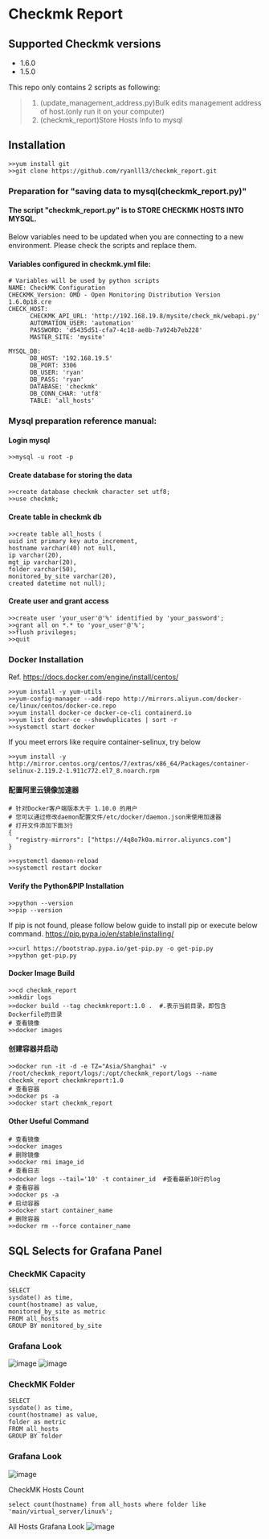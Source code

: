 # Checkmk Report
## Supported Checkmk versions
- 1.6.0
- 1.5.0

This repo only contains 2 scripts as following:
> 1. (update_management_address.py)Bulk edits management address of host.(only run it on your computer)
> 2. (checkmk_report)Store Hosts Info to mysql


## Installation

```
>>yum install git
>>git clone https://github.com/ryanlll3/checkmk_report.git
```
### Preparation for "saving data to mysql(checkmk_report.py)"

#### The script "checkmk_report.py" is to STORE CHECKMK HOSTS INTO MYSQL.
Below variables need to be updated when you are connecting to a new environment. Please check the scripts and replace them.

#### Variables configured in checkmk.yml file:
```
# Variables will be used by python scripts
NAME: CheckMK Configuration
CHECKMK_Version: OMD - Open Monitoring Distribution Version 1.6.0p18.cre
CHECK_HOST:
      CHECKMK_API_URL: 'http://192.168.19.8/mysite/check_mk/webapi.py'
      AUTOMATION_USER: 'automation'
      PASSWORD: 'd5435d51-cfa7-4c18-ae8b-7a924b7eb228'
      MASTER_SITE: 'mysite'

MYSQL_DB:
      DB_HOST: '192.168.19.5'
      DB_PORT: 3306
      DB_USER: 'ryan'
      DB_PASS: 'ryan'
      DATABASE: 'checkmk'
      DB_CONN_CHAR: 'utf8'
      TABLE: 'all_hosts'
```

### Mysql preparation reference manual:
#### Login mysql
```
>>mysql -u root -p
```

#### Create database for storing the data
```
>>create database checkmk character set utf8;
>>use checkmk;
```

#### Create table in checkmk db

```
>>create table all_hosts (
uuid int primary key auto_increment,
hostname varchar(40) not null,
ip varchar(20),
mgt_ip varchar(20),
folder varchar(50),
monitored_by_site varchar(20),
created datetime not null);
```

#### Create user and grant access
```
>>create user 'your_user'@'%' identified by 'your_password';
>>grant all on *.* to 'your_user'@'%';
>>flush privileges;
>>quit
```
### Docker Installation
Ref.
https://docs.docker.com/engine/install/centos/

```
>>yum install -y yum-utils
>>yum-config-manager --add-repo http://mirrors.aliyun.com/docker-ce/linux/centos/docker-ce.repo
>>yum install docker-ce docker-ce-cli containerd.io
>>yum list docker-ce --showduplicates | sort -r
>>systemctl start docker
```
If you meet errors like require container-selinux, try below
```
>>yum install -y http://mirror.centos.org/centos/7/extras/x86_64/Packages/container-selinux-2.119.2-1.911c772.el7_8.noarch.rpm
```
#### 配置阿里云镜像加速器
```
# 针对Docker客户端版本大于 1.10.0 的用户
# 您可以通过修改daemon配置文件/etc/docker/daemon.json来使用加速器
# 打开文件添加下面3行
{
  "registry-mirrors": ["https://4q8o7k0a.mirror.aliyuncs.com"]
}

>>systemctl daemon-reload
>>systemctl restart docker
```
#### Verify the Python&PIP Installation
```
>>python --version
>>pip --version
```
If pip is not found, please follow below guide to install pip or execute below command.
https://pip.pypa.io/en/stable/installing/
```
>>curl https://bootstrap.pypa.io/get-pip.py -o get-pip.py
>>python get-pip.py
```
#### Docker Image Build
```
>>cd checkmk_report
>>mkdir logs
>>docker build --tag checkmkreport:1.0 .  #.表示当前目录，即包含Dockerfile的目录
# 查看镜像
>>docker images
```
#### 创建容器并启动
```
>>docker run -it -d -e TZ="Asia/Shanghai" -v /root/checkmk_report/logs/:/opt/checkmk_report/logs --name checkmk_report checkmkreport:1.0
# 查看容器
>>docker ps -a
>>docker start checkmk_report
```
#### Other Useful Command
```
# 查看镜像
>>docker images
# 删除镜像
>>docker rmi image_id
# 查看日志
>>docker logs --tail='10' -t container_id  #查看最新10行的log
# 查看容器
>>docker ps -a
# 启动容器
>>docker start container_name
# 删除容器
>>docker rm --force container_name
```

## SQL Selects for Grafana Panel

### CheckMK Capacity
```
SELECT
sysdate() as time,
count(hostname) as value,
monitored_by_site as metric
FROM all_hosts
GROUP BY monitored_by_site
```
### Grafana Look
![image](https://github.com/ryanlll3/checkmk_report/blob/master/pictures/site_capacity1.JPG)
![image](https://github.com/ryanlll3/checkmk_report/blob/master/pictures/site_capacity2.JPG)

### CheckMK Folder
```
SELECT
sysdate() as time,
count(hostname) as value,
folder as metric
FROM all_hosts
GROUP BY folder
```
### Grafana Look
![image](https://github.com/ryanlll3/checkmk_report/blob/master/pictures/host_count_by_folder.JPG)

CheckMK Hosts Count
```
select count(hostname) from all_hosts where folder like 'main/virtual_server/linux%';
```
All Hosts Grafana Look
![image](https://github.com/ryanlll3/checkmk_report/blob/master/pictures/all_hosts.JPG)
